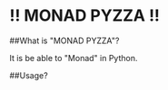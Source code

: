 !! MONAD PYZZA !!
=================

##What is "MONAD PYZZA"?

It is be able to "Monad" in Python.

##Usage?
